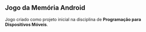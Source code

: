 <h2>Jogo da Memória Android</h2>
<p>Jogo criado como projeto inicial na disciplina de <strong>Programação para Dispositivos Móveis</strong>.</p>
